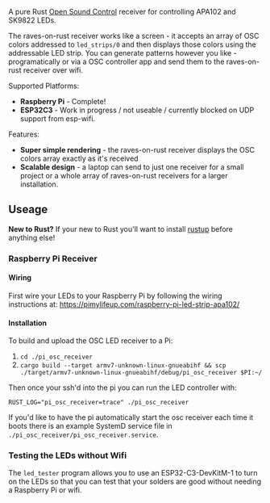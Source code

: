 A pure Rust [Open Sound Control](https://opensoundcontrol.stanford.edu/) receiver for controlling APA102 and SK9822 LEDs.

The raves-on-rust receiver works like a screen - it accepts an array of OSC colors addressed to `led_strips/0` and then displays those colors using the addressable LED strip. You can generate patterns however you like - programatically or via a OSC controller app and send them to the raves-on-rust receiver over wifi.

Supported Platforms:

- **Raspberry Pi** - Complete!
- **ESP32C3** - Work in progress / not useable / currently blocked on UDP support from esp-wifi.

Features:

- **Super simple rendering** - the raves-on-rust receiver displays the OSC colors array exactly as it's received
- **Scalable design** - a laptop can send to just one receiver for a small project or a whole array of raves-on-rust receivers for a larger installation.

## Useage

**New to Rust?** If your new to Rust you'll want to install [rustup](https://rustup.rs/) before anything else!

### Raspberry Pi Receiver

#### Wiring

First wire your LEDs to your Raspberry Pi by following the wiring instructions at: https://pimylifeup.com/raspberry-pi-led-strip-apa102/

#### Installation

To build and upload the OSC LED receiver to a Pi:

1. `cd ./pi_osc_receiver`
2. `cargo build --target armv7-unknown-linux-gnueabihf && scp ./target/armv7-unknown-linux-gnueabihf/debug/pi_osc_receiver $PI:~/`

Then once your ssh'd into the pi you can run the LED controller with:

`RUST_LOG="pi_osc_receiver=trace" ./pi_osc_receiver`

If you'd like to have the pi automatically start the osc receiver each time it boots there is an example SystemD service file in `./pi_osc_receiver/pi_osc_receiver.service`.

### Testing the LEDs without Wifi

The `led_tester` program allows you to use an ESP32-C3-DevKitM-1 to turn on the LEDs so that you can test that your solders are good without needing a Raspberry Pi or wifi.
